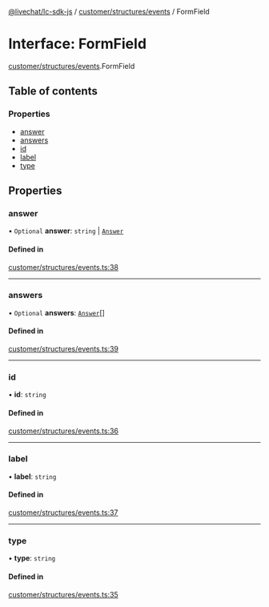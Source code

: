 [@livechat/lc-sdk-js](../README.md) / [customer/structures/events](../modules/customer_structures_events.md) / FormField

# Interface: FormField

[customer/structures/events](../modules/customer_structures_events.md).FormField

## Table of contents

### Properties

- [answer](customer_structures_events.FormField.md#answer)
- [answers](customer_structures_events.FormField.md#answers)
- [id](customer_structures_events.FormField.md#id)
- [label](customer_structures_events.FormField.md#label)
- [type](customer_structures_events.FormField.md#type)

## Properties

### answer

• `Optional` **answer**: `string` \| [`Answer`](customer_structures_events.Answer.md)

#### Defined in

[customer/structures/events.ts:38](https://github.com/livechat/lc-sdk-js/blob/d267eeb/src/customer/structures/events.ts#L38)

___

### answers

• `Optional` **answers**: [`Answer`](customer_structures_events.Answer.md)[]

#### Defined in

[customer/structures/events.ts:39](https://github.com/livechat/lc-sdk-js/blob/d267eeb/src/customer/structures/events.ts#L39)

___

### id

• **id**: `string`

#### Defined in

[customer/structures/events.ts:36](https://github.com/livechat/lc-sdk-js/blob/d267eeb/src/customer/structures/events.ts#L36)

___

### label

• **label**: `string`

#### Defined in

[customer/structures/events.ts:37](https://github.com/livechat/lc-sdk-js/blob/d267eeb/src/customer/structures/events.ts#L37)

___

### type

• **type**: `string`

#### Defined in

[customer/structures/events.ts:35](https://github.com/livechat/lc-sdk-js/blob/d267eeb/src/customer/structures/events.ts#L35)
